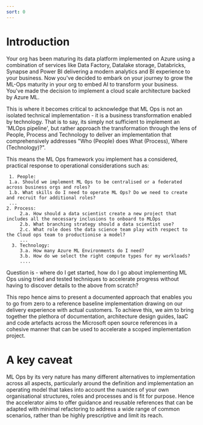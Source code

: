 ```yaml
---
sort: 0
---
```

# Introduction

Your org has been maturing its data platform implemented on Azure using a combination of services like Data Factory, Datalake storage, Databricks, Synapse and Power BI delivering a modern analytics and BI experience to your business. Now you've decided to embark on your journey to grow the ML-Ops maturity in your org to embed AI to transform your business. You've made the decision to  implement a cloud scale architecture backed by Azure ML. 

This is where it becomes critical to acknowledge that ML Ops is not an isolated technical implementation - it is a business transformation enabled by technology. That is to say, its simply not sufficient to implement an 'MLOps pipeline', but rather approach the transformation through the lens of People, Process and Technology to deliver an implementation that comprehensively addresses "Who (People) does What (Process), Where (Technology)?". 

This means the ML Ops framework you implement has a considered, practical response to operational considerations such as:

	 1. People:
     1.a. Should we implement ML Ops to be centralised or a federated across business orgs and roles? 
     1.b. What skills do I need to operate ML Ops? Do we need to create and recruit for additional roles?  
     ...
    2. Process:
         2.a. How should a data scientist create a new project that includes all the necessary inclusions to onboard to MLOps
         2.b. What branching strategy should a data scientist use?
         2.c. What role does the data science team play with respect to the Cloud ops team to productionise a model? 
         ...
      3. Technology:
         3.a. How many Azure ML Environments do I need?
         3.b. How do we select the right compute types for my workloads?
         ....
         
Question is - where do I get started, how do I go about implementing ML Ops using tried and tested techniques to accelerate progress without having to discover details to the above from scratch?     

This repo hence aims to present a documented approach that enables you to go from zero to a reference baseline implementation drawing on our delivery experience with actual customers. To achieve this, we aim to bring together the plethora of documentation, architecture design guides, IaaC and code artefacts across the Microsoft open source references in a cohesive manner that can be used to accelerate a scoped implementation project.     

# A key caveat 
ML Ops by its very nature has many different alternatives to implementation across all aspects, particularly around the definition and implementation an operating model that takes into account the nuances of your own organisational structures, roles and processes and is fit for purpose. Hence the accelerator aims to offer guidance and reusable references that can be adapted with minimal refactoring to address a wide range of common scenarios, rather than be highly prescriptive and limit its reach.    
